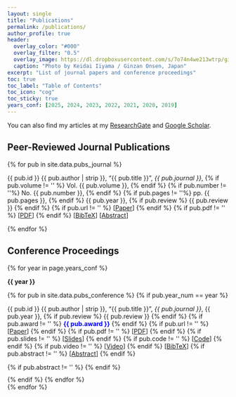 ```yaml
---
layout: single
title: "Publications"
permalink: /publications/
author_profile: true
header:
  overlay_color: "#000"
  overlay_filter: "0.5"
  overlay_image: https://dl.dropboxusercontent.com/s/7o74n4we213wtrp/ginzan_onsen.JPG?dl=0
  caption: "Photo by Keidai Iiyama / Ginzan Onsen, Japan"
excerpt: "List of journal papers and conference proceedings"
toc: true
toc_label: "Table of Contents"
toc_icon: "cog"
toc_sticky: true
years_conf: [2025, 2024, 2023, 2022, 2021, 2020, 2019]
---
```

  
You can also find my articles at my [ResearchGate](https://www.researchgate.net/profile/Keidai_Iiyama) and [Google Scholar](https://scholar.google.com/citations?user=84_oy1EAAAAJ&hl=ja).

## Peer-Reviewed Journal Publications
<ul class="publications-list" style="list-style: none; padding: 0; margin: 0;">
  {% for pub in site.data.pubs_journal %}
    <li class="publication-item" style="padding: 0px; margin-bottom: 0px">
      <p>
        {{ pub.id }} 
        {{ pub.author | strip }}, 
        “{{ pub.title }}”, 
        <em>{{ pub.journal }}</em>, 
        {% if pub.volume != '' %}
          Vol. {{ pub.volume }}, 
        {% endif %}
        {% if pub.number != ''%}
          No. {{ pub.number }}, 
        {% endif %}
        {% if pub.pages != ''%}
          pp. {{ pub.pages }}, 
        {% endif %}
        {{ pub.year }},
        {% if pub.review %}
            {{ pub.review }} 
        {% endif %}
        <!-- Paper -->
        {% if pub.url != '' %}
         [<a href="{{ pub.url }}">Paper</a>]
        {% endif %}
        {% if pub.pdf != '' %}
         [<a href="{{ pub.pdf }}">PDF</a>]
        {% endif %}
        <!-- BibTeX -->
        [<a href="javascript:void(0)" onclick="toggleVisibility('bibtex-{{ forloop.index }}')">BibTeX</a>] 
        <!-- Abstract -->
        [<a href="javascript:void(0)" onclick="toggleVisibility('abstract-{{ forloop.index }}')">Abstract</a>]
        <!-- BibTeX Section -->
        <div id="bibtex-{{ forloop.index }}" style="display:none; font-family: Arial, sans-serif; font-size: 16px">
          <pre style="background-color: #f0f0f0;">{{ pub.bibtex }}</pre>
          <button onclick="copyToClipboard('bibtex-{{ forloop.index }}')">Copy</button>
        </div>
        <!-- Abstract Section -->
        <div id="abstract-{{ forloop.index }}" style="display:none">
          <strong>Abstract:</strong>
          {{ pub.abstract }}
        </div>
      </p>
    </li>
  {% endfor %}
</ul>

## Conference Proceedings
{% for year in page.years_conf %}

**{{ year }}**
<ul class="publications-list-conf" style="list-style: none; padding: 0; margin: 0;">
    {% for pub in site.data.pubs_conference %}
      {% if pub.year_num == year %}
        <li class="publication-item-conf" style="padding: 0px; margin-bottom: -3px">
          <p>
            {{ pub.id }} 
            {{ pub.author | strip }}, 
            “{{ pub.title }}”, 
            <em>{{ pub.journal }}</em>, 
            {{ pub.year }},
            {% if pub.review %}
              {{ pub.review }} 
            {% endif %}
            {% if pub.award != '' %}
            <strong style="color: blue;">{{ pub.award }}</strong>
            {% endif %}
            {% if pub.url != '' %}
            [<a href="{{ pub.url }}">Paper</a>]
            {% endif %}
            {% if pub.pdf != '' %}
            [<a href="{{ pub.pdf }}">PDF</a>]
            {% endif %}
            {% if pub.slides != '' %}
              [<a href="{{ pub.slides }}">Slides</a>]
            {% endif %}
            {% if pub.code != '' %}
              [<a href="{{ pub.code }}">Code</a>]
            {% endif %}
            {% if pub.video != '' %}
              [<a href="{{ pub.video }}">Video</a>]
            {% endif %}
            <!-- BibTeX -->
            [<a href="javascript:void(0)" onclick="toggleVisibility('bibtex-conf-{{ forloop.index }}')">BibTeX</a>] 
            <!-- Abstract -->
            {% if pub.abstract != '' %}
              [<a href="javascript:void(0)" onclick="toggleVisibility('abstract-conf-{{ forloop.index }}')">Abstract</a>]
            {% endif %}
            <!-- BibTeX Section -->
            <div id="bibtex-conf-{{ forloop.index }}" style="display:none; font-family: Arial, sans-serif; font-size: 16px">
              <pre style="background-color: #f0f0f0;">{{ pub.bibtex }}</pre>
              <button onclick="copyToClipboard('bibtex-conf-{{ forloop.index }}')">Copy</button>
            </div>
            <!-- Abstract Section -->
            {% if pub.abstract != '' %}
              <div id="abstract-conf-{{ forloop.index }}" style="display:none">
                <strong>Abstract:</strong>
                {{ pub.abstract }}
              </div>
            {% endif %}
          </p>
        </li>
        {% endif %}
    {% endfor %}
</ul>
{% endfor %}

<!--- Javascript --->
<script>
  function toggleVisibility(id) {
    const element = document.getElementById(id);
    element.style.display = element.style.display === 'none' ? '' : 'none';
  }

  function copyToClipboard(id) {
    const elementText = document.getElementById(id).innerText;
    navigator.clipboard.writeText(elementText).then(function () {
      alert('Copied to clipboard!');
    }, function (err) {
      alert('Error copying to clipboard: ' + err);
    });
  }
</script>


<!--
### 2024
[C19] Mina, T., **Iiyama, K**, and Gao,G.,  "Passive Lunar Surface Network-Based Orbit Determination and Time Synchronization of the Lunar Satellite Navigation ", Proceedings of the Institute of Navigation GNSS+ conference (ION GNSS+ 2024), Baltimore, MD, September 2024 (Abstract Submitted) 
      
[C18] **Iiyama, K.**, and Gao,G.,  "Autonomous LunaNet Fault Monitoring with Inter-satellite Links: A Rigidity-Based Approach", Proceedings of the Institute of Navigation GNSS+ conference (ION GNSS+ 2024), Baltimore, MD, September 2024 (Abstract Submitted) 
  
[C17] **Iiyama, K.**, Vila, G.C., Cortinovis, M., Coimbra, K., and Gao,G.,  "System-Level Comparison of Lunar Orbit Determination and Time Synchronization Methods",  Proceedings of the Institute of Navigation GNSS+ conference (ION GNSS+ 2024), Baltimore, MD, September 2024 (Abstract Submitted) 

[C16] \***Iiyama, K**., \*Vila, G.C., and Gao,G.,  "Contact Plan Optimization and Distributed State Estimation for Delay Tolerant Satellite Networks", *IEEE Aerospace Conference*,  Big Sky, MT, March, 2024 [[Paper](https://drive.google.com/file/d/1ysgGIQmowmfzSefFNdOOIWnhi1dVh-9m/view?usp=sharing)] [[Slides](https://drive.google.com/file/d/1Q-1PTQZ3Gtd3rYOmMXX7g4UwT1eMOq-p/view?usp=sharing)]

### 2023

[C15] \***Iiyama, K**., \*Vila, G.C., and Gao,G.,  "LuPNT: Open-Source Simulator for Lunar Positioning, Navigation, and Timing", *Proceedings of the Institute of Navigation GNSS+ conference (ION GNSS+ 2023)*, Denver, CO, September, 2023 [[Paper](https://drive.google.com/file/d/1mdIEUHOrfckKYSbwEAUoubVuhX13GNV_/view)] [[Slides](https://drive.google.com/file/d/1skQkY_pcZwauKjDcvAk_734lyzUmuOUt/view)] [[Code](https://github.com/Stanford-NavLab/LuPNT)]

[C14]  **Iiyama, K**.,  and Gao,G., "Positioning and Timing of Distributed Lunar Satellites via Terrestrial GPS Differential Carrier Phase Measurements", *Proceedings of the Institute of Navigation GNSS+ conference (ION GNSS+ 2023)*, Denver, CO, September, 2023 [[Paper](https://drive.google.com/file/d/1cL5lgkM0RPiFzZyaT2CpQ2vhyATat6S7/view)] [[Slides](https://drive.google.com/file/d/1vNk6GMIdG3MgwIJZojvdi_QiUv46VeDr/view)]

[C13] Cortinovis,M., **Iiyama,K.**, and Gao,G., "Satellite Ephemeris Approximation Methods to Support Lunar Positioning, Navigation, and Timing Services", Proceedings of the Institute of Navigation GNSS+ conference (ION GNSS+ 2023), Denver, CO, September, 2023 **Best Presentation of the Session** [[Paper](https://drive.google.com/file/d/1z-j70jBJPtMAQ6cpA_ig5yjbLJkotSEX/view)]  [[Slides](https://drive.google.com/file/d/1HG9RaoZfY6DoCg29m-v_fsy_l1IcnqVM/view)] [[Video](https://www.youtube.com/watch?v=9dV94dEMBbA)]  

[C12] \*Shimane, Y., and \***Iiyama, K**., "Methods for Dual-Objective High Energy Tour Design", *AAS/AIAA Astrodynamics Specialist Conference*, Big Sky, MT, August, 2023 [[Paper](https://www.dropbox.com/scl/fi/n7kf8ohdq3q3a7ukw2u79/AAS_202308_gecco_spoc1.pdf?rlkey=1nvdlpd1sqvxq37554msyba6p&dl=0)]

[C11]  **Iiyama, K**., Bhamidipati,S., and Gao,G., "Terrestrial GPS Time-Differenced Carrier-Phase Positioning of Lunar Surface Users", *IEEE Aerospace Conference*, Big Sky, MT, March, 2023 [[Paper](https://drive.google.com/file/d/1KULYi3P5_tvvuyoWFqoC_dM_is_1V7Cz/view?usp=sharing)] [[Slides](https://drive.google.com/file/d/1v3gKyHCCTrFBDLstRb_Yw5Y619EQuwiw/view?usp=sharing)]

[C10]  **Iiyama, K**., Bhamidipati,S., and Gao,G., "Precise Positioning and Timekeeping in Lunar Orbit via Terrestrial GPS Time-Differenced Carrier-Phase Measurements", *ION International Technical Meeting (ITM)*, Long Beach, CA, January, 2023 [[Paper](https://drive.google.com/file/d/1jgQMyomCPNhBYvDtb9MAKGabkehjIgL5/view?usp=sharing)][[Slides](https://drive.google.com/file/d/1Me1eJwT1VHI8-crE6kLqaEKAYND_dzS7/view?usp=sharing)]

### 2022
[C9]  Bhamidipati,S., \***Iiyama, K**., \*Mina,T., and Gao,G., "Time-Transfer from Terrestrial GPS for Distributed Lunar Surface Communication Networks", *IEEE Aerospace Conference*, Big Sky, MT, March, 2022. (* Equal Contribution)  [[Paper](https://ieeexplore.ieee.org/document/9843716)] [[Slides](https://drive.google.com/file/d/1q2TtI9oUaNvA4X3iHQRx7EmVmS0OrKFX/view)]

[C8]  **Iiyama, K.**, Kruger, J., and D'Amico, S., "Autonomous Distributed Angles-Only Navigation and Timekeeping in Lunar Orbit", *ION International Technical Meeting (ITM)*, Long Beach, CA, January, 2022 [[Paper](https://www.dropbox.com/s/rmg7advab2m4j1c/ION_ITM_Lunar_Navigation_Paper_Rev3.pdf?dl=0)] [[Slides](https://www.dropbox.com/s/1ocz6mt59xswasl/Keidai_ION_ITM_2022_rev2_slideonly.pdf?dl=0)] [[Video](https://www.youtube.com/watch?v=KsUHGfXN5bM&t=241s)]

### 2021
[C7] **Iiyama, K**, Kawabata, Y., and Funase, R., “Autonomous and Decentralized Orbit Determination and Clock Offset Estimation of Lunar Navigation Satellites Using GPS Signals and Inter-Satellite Ranging”, *Proceedings of the Institute of Navigation GNSS+ conference (ION GNSS+ 2021)*, St.Louis, MO, September, 2021  [[Paper](https://www.dropbox.com/s/0t4kbo6w83hcmxv/ION_GNSS_2021_Iiyama.pdf?dl=0)] [[Slides](https://www.dropbox.com/s/h5wfe2z3tki8mrq/ION_GNSS_2021_iiyama_slideonly.pdf?dl=0)]

### 2020
[C6] Tomita, K., Skinner, K., **Iiyama, K.**, Jagatia, B.A., Nakagawa, T., and Ho, K., “Real-Time Terrain Mapping and Processing for Safe Landing via Deep Neural Networks”, *ASCEND*, Las Vegas, NV, November, 2020  [[Paper](https://arc.aiaa.org/doi/abs/10.2514/6.2020-4150)]

[C5] **Iiyama, K**, Tomita, K., Jagatia, B.A., Nakagawa, T., and Ho, K., “Deep Reinforcement Learning for Safe Landing Site Selection with Concurrent Consideration of Divert Maneuvers”, *AAS/AIAA Astrodynamics Specialist Conference*, Lake Tahoe, CA, August, 2020 [[Paper](https://arxiv.org/pdf/2102.12432.pdf)]

[C4] Shibukawa, T., Matsushita, S., **Iiyama, K.**, Ishikawa, A., Nishii, K., and Funase, R. “Flight Model Thermal Design and Validation for a 6U Deep Space Cubesat EQUULEUS”, *50th International Conference on Environmental Systems*, Lisbon, Portugal, July, 2020. (conference postponed) [[Paper](https://ttu-ir.tdl.org/bitstream/handle/2346/86455/ICES-2020-282.pdf?sequence=1&isAllowed=y)]


### 2019
[C3] Matsushita, S., Shibukawa, T., **Iiyama, K.**, and Funase, R. (2019), “Thermal Design and Validation for a 6U Cubesat EQUULEUS under Constraints Tightly Coupled with Orbital Design and Water Propulsion System”, *49th International Conference on Environmental Systems*, Bostion, MA, The United States, July, 2019, [[Paper](https://ttu-ir.tdl.org/bitstream/handle/2346/84425/ICES-2019-193.pdf?sequence=1&isAllowed=y)]

[C2] **Iiyama, K**., “Optimization of the Navigation satellite constellation and Lunar Monitoring Station for Lunar Global Navigation Satellite System”, *32nd International Symposium on Space Technology and Science*, Fukui, Japan, June, 2019 [[Paper](https://www.dropbox.com/s/ezpirkwlz9xzw6t/ISTS2019.pdf?dl=0)]

[C1] Shibukawa, T., Matsushita, S., **Iiyama, K.**, and Funase, R., “Reflection and Verification of Thermal Design under Tightly-Coupled Constraints to the 6U Deep Space CubeSat EQUULEUS”, *32nd International Symposium on Space Technology and Science*, Fukui, Japan, June, 2019.
-->